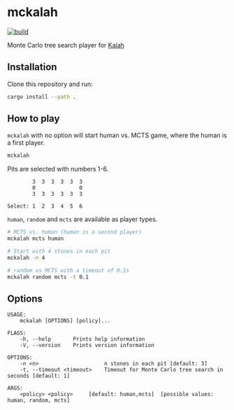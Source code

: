 # mckalah

[![build](https://github.com/mosmeh/mckalah/workflows/build/badge.svg)](https://github.com/mosmeh/mckalah/actions)

Monte Carlo tree search player for [Kalah](https://en.wikipedia.org/wiki/Kalah)

## Installation

Clone this repository and run:

```sh
cargo install --path .
```

## How to play

`mckalah` with no option will start human vs. MCTS game, where the human is a first player.

```sh
mckalah
```

Pits are selected with numbers 1-6.

```
        3  3  3  3  3  3
        0              0
        3  3  3  3  3  3

Select: 1  2  3  4  5  6
```

`human`, `random` and `mcts` are available as player types.

```sh
# MCTS vs. human (human is a second player)
mckalah mcts human

# Start with 4 stones in each pit
mckalah -n 4

# random vs MCTS with a timeout of 0.1s
mckalah random mcts -t 0.1
```

## Options

```
USAGE:
    mckalah [OPTIONS] [policy]...

FLAGS:
    -h, --help       Prints help information
    -V, --version    Prints version information

OPTIONS:
    -n <n>                     n stones in each pit [default: 3]
    -t, --timeout <timeout>    Timeout for Monte Carlo tree search in seconds [default: 1]

ARGS:
    <policy> <policy>     [default: human,mcts]  [possible values: human, random, mcts]
```
